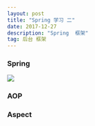 ```yaml
---
layout: post
title: "Spring 学习 二"
date: 2017-12-27
description: "Spring  框架"
tag: 后台 框架
---
```



### Spring
![](/Users/Sieg/Desktop/04_Spring/04_Spring/课堂资料/day1/spring-overview.png)

### AOP

### Aspect
